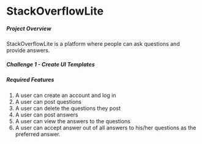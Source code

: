 # StackOverflowLite

##### Project Overview
StackOverflowLite is a platform where people can ask questions and provide answers.

##### Challenge 1 - Create UI Templates

##### Required Features
1. A user can create an account and log in
2. A user can post questions
3. A user can delete the questions they post
4. A user can post answers
5. A user can view the answers to the questions
6. A user can accept answer out of all answers to his/her questions as the preferred answer.


